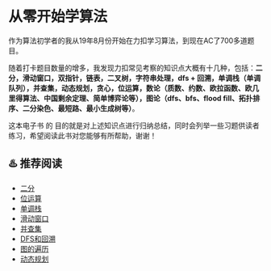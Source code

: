 # 从零开始学算法

作为算法初学者的我从19年8月份开始在力扣学习算法，到现在AC了700多道题目。

随着打卡题目数量的增多，我发现力扣常见考察的知识点大概有十几种，包括：**二分，滑动窗口，双指针，链表，二叉树，字符串处理，dfs + 回溯，单调栈（单调队列），并查集，动态规划，贪心，位运算，数论（质数、约数、欧拉函数、欧几里得算法、中国剩余定理、简单博弈论等），图论（dfs、bfs、flood fill、拓扑排序、二分染色、最短路、最小生成树等）**。

这本电子书 的 目的就是对上述知识点进行归纳总结，同时会列举一些习题供读者练习，希望阅读此书对您能够有所帮助，谢谢！

## ♨️ 推荐阅读

- [二分](./chapter/二分.md)
- [位运算](./chapter/位运算.md)
- [单调栈](./chapter/单调栈.md)
- [滑动窗口](./chapter/滑动窗口.md)
- [并查集](./chapter/并查集.md)
- [DFS和回溯](./chapter/DFS和回溯.md)
- [图的遍历](./chapter/graph/图的遍历.md)
- [动态规划](./chapter/动态规划.md)
